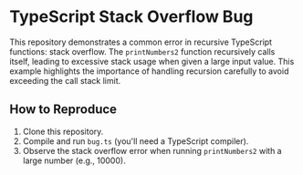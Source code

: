# TypeScript Stack Overflow Bug

This repository demonstrates a common error in recursive TypeScript functions: stack overflow. The `printNumbers2` function recursively calls itself, leading to excessive stack usage when given a large input value.  This example highlights the importance of handling recursion carefully to avoid exceeding the call stack limit.

## How to Reproduce

1. Clone this repository.
2. Compile and run `bug.ts` (you'll need a TypeScript compiler).
3. Observe the stack overflow error when running `printNumbers2` with a large number (e.g., 10000).